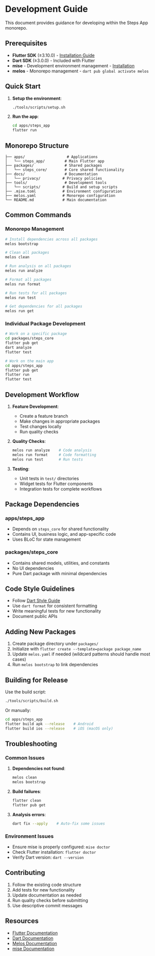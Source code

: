 # Development Guide

This document provides guidance for developing within the Steps App monorepo.

## Prerequisites

- **Flutter SDK** (≥3.10.0) - [Installation Guide](https://flutter.dev/docs/get-started/install)
- **Dart SDK** (≥3.0.0) - Included with Flutter
- **mise** - Development environment management - [Installation](https://mise.jdx.dev/)
- **melos** - Monorepo management - `dart pub global activate melos`

## Quick Start

1. **Setup the environment**:
   ```bash
   ./tools/scripts/setup.sh
   ```

2. **Run the app**:
   ```bash
   cd apps/steps_app
   flutter run
   ```

## Monorepo Structure

```
├── apps/                   # Applications
│   └── steps_app/         # Main Flutter app
├── packages/              # Shared packages
│   └── steps_core/        # Core shared functionality
├── docs/                  # Documentation
│   └── privacy/          # Privacy policies
├── tools/                 # Development tools
│   └── scripts/          # Build and setup scripts
├── .mise.toml            # Environment configuration
├── melos.yaml            # Monorepo configuration
└── README.md             # Main documentation
```

## Common Commands

### Monorepo Management
```bash
# Install dependencies across all packages
melos bootstrap

# Clean all packages
melos clean

# Run analysis on all packages
melos run analyze

# Format all packages
melos run format

# Run tests for all packages
melos run test

# Get dependencies for all packages
melos run get
```

### Individual Package Development
```bash
# Work on a specific package
cd packages/steps_core
flutter pub get
dart analyze
flutter test

# Work on the main app
cd apps/steps_app
flutter pub get
flutter run
flutter test
```

## Development Workflow

1. **Feature Development**:
   - Create a feature branch
   - Make changes in appropriate packages
   - Test changes locally
   - Run quality checks

2. **Quality Checks**:
   ```bash
   melos run analyze    # Code analysis
   melos run format     # Code formatting
   melos run test       # Run tests
   ```

3. **Testing**:
   - Unit tests in `test/` directories
   - Widget tests for Flutter components
   - Integration tests for complete workflows

## Package Dependencies

### apps/steps_app
- Depends on `steps_core` for shared functionality
- Contains UI, business logic, and app-specific code
- Uses BLoC for state management

### packages/steps_core
- Contains shared models, utilities, and constants
- No UI dependencies
- Pure Dart package with minimal dependencies

## Code Style Guidelines

- Follow [Dart Style Guide](https://dart.dev/guides/language/effective-dart/style)
- Use `dart format` for consistent formatting
- Write meaningful tests for new functionality
- Document public APIs

## Adding New Packages

1. Create package directory under `packages/`
2. Initialize with `flutter create --template=package package_name`
3. Update `melos.yaml` if needed (wildcard patterns should handle most cases)
4. Run `melos bootstrap` to link dependencies

## Building for Release

Use the build script:
```bash
./tools/scripts/build.sh
```

Or manually:
```bash
cd apps/steps_app
flutter build apk --release    # Android
flutter build ios --release    # iOS (macOS only)
```

## Troubleshooting

### Common Issues

1. **Dependencies not found**:
   ```bash
   melos clean
   melos bootstrap
   ```

2. **Build failures**:
   ```bash
   flutter clean
   flutter pub get
   ```

3. **Analysis errors**:
   ```bash
   dart fix --apply    # Auto-fix some issues
   ```

### Environment Issues

- Ensure mise is properly configured: `mise doctor`
- Check Flutter installation: `flutter doctor`
- Verify Dart version: `dart --version`

## Contributing

1. Follow the existing code structure
2. Add tests for new functionality  
3. Update documentation as needed
4. Run quality checks before submitting
5. Use descriptive commit messages

## Resources

- [Flutter Documentation](https://flutter.dev/docs)
- [Dart Documentation](https://dart.dev/guides)
- [Melos Documentation](https://melos.invertase.dev/)
- [mise Documentation](https://mise.jdx.dev/)